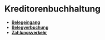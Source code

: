 # Kreditorenbuchhaltung

* **[Belegeingang](kreditorenbuchhaltung/belegeingang.md)**
* **[Belegverbuchung](kreditorenbuchhaltung/belegverbuchung.md)**
* **[Zahlungsverkehr](kreditorenbuchhaltung/zahlungsverkehr.md)**